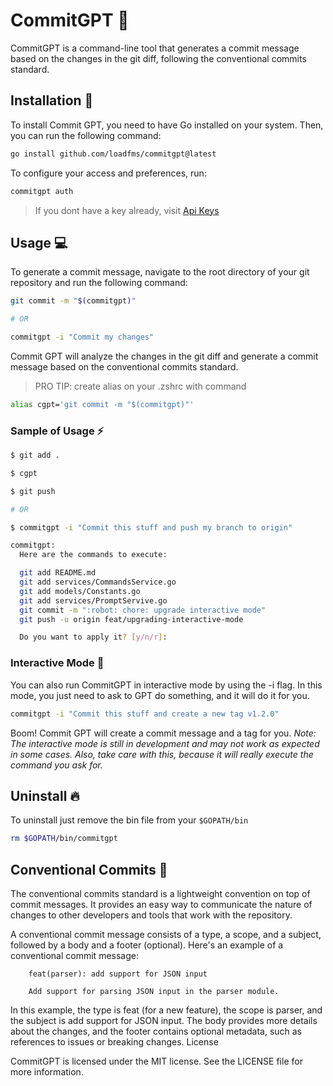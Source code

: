 # CommitGPT :robot:

CommitGPT is a command-line tool that generates a commit message based on the changes in the git diff, following the conventional commits standard.

## Installation :rocket:

To install Commit GPT, you need to have Go installed on your system. Then, you can run the following command:

```bash
go install github.com/loadfms/commitgpt@latest
```

To configure your access and preferences, run:

```bash
commitgpt auth
```

> If you dont have a key already, visit [Api Keys](https://platform.openai.com/account/api-keys)

## Usage :computer:

To generate a commit message, navigate to the root directory of your git repository and run the following command:

```bash
git commit -m "$(commitgpt)"

# OR

commitgpt -i "Commit my changes"
```

Commit GPT will analyze the changes in the git diff and generate a commit message based on the conventional commits standard.

> PRO TIP: create alias on your .zshrc with command

```bash
alias cgpt='git commit -m "$(commitgpt)"'
```

### Sample of Usage :zap:

```bash
$ git add .

$ cgpt

$ git push

# OR 

$ commitgpt -i "Commit this stuff and push my branch to origin"

commitgpt:
  Here are the commands to execute:

  git add README.md
  git add services/CommandsService.go
  git add models/Constants.go
  git add services/PromptServive.go
  git commit -m ":robot: chore: upgrade interactive mode"
  git push -u origin feat/upgrading-interactive-mode

  Do you want to apply it? [y/n/r]:
```

### Interactive Mode :brain:

You can also run CommitGPT in interactive mode by using the -i flag. In this mode, you just need to ask to GPT do something, and it will do it for you.

```bash
commitgpt -i "Commit this stuff and create a new tag v1.2.0"
```

Boom! Commit GPT will create a commit message and a tag for you.
_Note: The interactive mode is still in development and may not work as expected in some cases._
_Also, take care with this, because it will really execute the command you ask for._

## Uninstall :fire:

To uninstall just remove the bin file from your `$GOPATH/bin`

```bash
rm $GOPATH/bin/commitgpt
```

## Conventional Commits :memo:

The conventional commits standard is a lightweight convention on top of commit messages. It provides an easy way to communicate the nature of changes to other developers and tools that work with the repository.

A conventional commit message consists of a type, a scope, and a subject, followed by a body and a footer (optional). Here's an example of a conventional commit message:

```
    feat(parser): add support for JSON input

    Add support for parsing JSON input in the parser module.
```

In this example, the type is feat (for a new feature), the scope is parser, and the subject is add support for JSON input. The body provides more details about the changes, and the footer contains optional metadata, such as references to issues or breaking changes.
License

CommitGPT is licensed under the MIT license. See the LICENSE file for more information.
